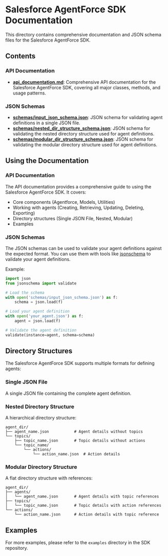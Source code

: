 # Salesforce AgentForce SDK Documentation

This directory contains comprehensive documentation and JSON schema files for the Salesforce AgentForce SDK.

## Contents

### API Documentation

- **[api_documentation.md](api_documentation.md)**: Comprehensive API documentation for the Salesforce AgentForce SDK, covering all major classes, methods, and usage patterns.

### JSON Schemas

- **[schemas/input_json_schema.json](schemas/input_json_schema.json)**: JSON schema for validating agent definitions in a single JSON file.
- **[schemas/nested_dir_structure_schema.json](schemas/nested_dir_structure_schema.json)**: JSON schema for validating the nested directory structure used for agent definitions.
- **[schemas/modular_dir_structure_schema.json](schemas/modular_dir_structure_schema.json)**: JSON schema for validating the modular directory structure used for agent definitions.

## Using the Documentation

### API Documentation

The API documentation provides a comprehensive guide to using the Salesforce AgentForce SDK. It covers:

- Core components (Agentforce, Models, Utilities)
- Working with agents (Creating, Retrieving, Updating, Deleting, Exporting)
- Directory structures (Single JSON File, Nested, Modular)
- Examples

### JSON Schemas

The JSON schemas can be used to validate your agent definitions against the expected format. You can use them with tools like [jsonschema](https://github.com/python-jsonschema/jsonschema) to validate your agent definitions.

Example:

```python
import json
from jsonschema import validate

# Load the schema
with open('schemas/input_json_schema.json') as f:
    schema = json.load(f)

# Load your agent definition
with open('your_agent.json') as f:
    agent = json.load(f)

# Validate the agent definition
validate(instance=agent, schema=schema)
```

## Directory Structures

The Salesforce AgentForce SDK supports multiple formats for defining agents:

### Single JSON File

A single JSON file containing the complete agent definition.

### Nested Directory Structure

A hierarchical directory structure:

```
agent_dir/
├── agent_name.json           # Agent details without topics
└── topics/
    ├── topic_name.json       # Topic details without actions
    └── topic_name/
        └── actions/
            └── action_name.json  # Action details
```

### Modular Directory Structure

A flat directory structure with references:

```
agent_dir/
├── agents/
│   └── agent_name.json       # Agent details with topic references
├── topics/
│   └── topic_name.json       # Topic details with action references
└── actions/
    └── action_name.json      # Action details with topic reference
```

## Examples

For more examples, please refer to the `examples` directory in the SDK repository. 